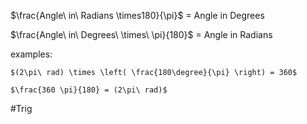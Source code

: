$\frac{Angle\ in\ Radians \times180}{\pi}$ = Angle in Degrees

$\frac{Angle\ in\ Degrees\  \times\ \pi}{180}$ = Angle in Radians

examples:

	$(2\pi\ rad) \times \left( \frac{180\degree}{\pi} \right) = 360$

	$\frac{360 \pi}{180} = (2\pi\ rad)$

#Trig